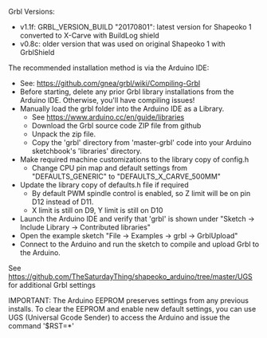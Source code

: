 Grbl Versions:
- v1.1f: GRBL_VERSION_BUILD "20170801": latest version for Shapeoko 1 converted to X-Carve with BuildLog shield
- v0.8c: older version that was used on original Shapeoko 1 with GrblShield

The recommended installation method is via the Arduino IDE:
- See: https://github.com/gnea/grbl/wiki/Compiling-Grbl
- Before starting, delete any prior Grbl library installations from the Arduino IDE. Otherwise, you'll have compiling issues!
- Manually load the grbl folder into the Arduino IDE as a Library.
  - See https://www.arduino.cc/en/guide/libraries
  - Download the Grbl source code ZIP file from github
  - Unpack the zip file.
  - Copy the 'grbl' directory from 'master-grbl' code into your Arduino sketchbook's 'libraries' directory. 
- Make required machine customizations to the library copy of config.h 
  - Change CPU pin map and default settings from "DEFAULTS_GENERIC" to "DEFAULTS_X_CARVE_500MM"   
- Update the library copy of defaults.h file if required
  - By default PWM spindle control is enabled, so Z limit will be on pin D12 instead of D11.
  - X limit is still on D9, Y limit is still on D10
- Launch the Arduino IDE and verify that 'grbl' is shown under "Sketch -> Include Library -> Contributed libraries"
- Open the example sketch "File -> Examples -> grbl -> GrblUpload"
- Connect to the Arduino and run the sketch to compile and upload Grbl to the Arduino.

See https://github.com/TheSaturdayThing/shapeoko_arduino/tree/master/UGS for additional Grbl settings

IMPORTANT: The Arduino EEPROM preserves settings from any previous installs. To clear the EEPROM and enable new default settings, you can use UGS (Universal Gcode Sender) to access the Arduino and issue the command '$RST=*' 

